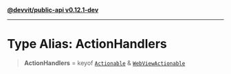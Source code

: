 [**@devvit/public-api v0.12.1-dev**](../../../../../../README.md)

---

# Type Alias: ActionHandlers

> **ActionHandlers** = keyof [`Actionable`](Actionable.md) & [`WebViewActionable`](WebViewActionable.md)
